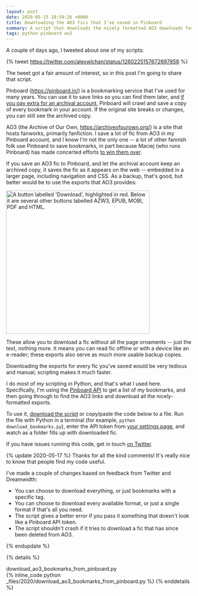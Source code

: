 ```yaml
---
layout: post
date: 2020-05-15 18:59:26 +0000
title: Downloading the AO3 fics that I've saved in Pinboard
summary: A script that downloads the nicely formatted AO3 downloads for everything I've saved in Pinboard.
tags: python pinboard ao3
---
```


A couple of days ago, I tweeted about one of my scripts:

{% tweet https://twitter.com/alexwlchan/status/1260225157672697858 %}

The tweet got a fair amount of interest, so in this post I'm going to share that script.

Pinboard (<https://pinboard.in/>) is a bookmarking service that I've used for many years.
You can use it to save links so you can find them later, and [if you pay extra for an archival account](https://pinboard.in/tour/#archive), Pinboard will crawl and save a copy of every bookmark in your account.
If the original site breaks or changes, you can still see the archived copy.

AO3 (the Archive of Our Own, <https://archiveofourown.org/>) is a site that hosts fanworks, primarily fanfiction.
I save a lot of fic from AO3 in my Pinboard account, and I know I'm not the only one -- a lot of other fannish folk use Pinboard to save bookmarks, in part because Maciej (who runs Pinboard) has made concerted efforts [to win them over](https://idlewords.com/talks/fan_is_a_tool_using_animal.htm).

If you save an AO3 fic to Pinboard, and let the archival account keep an archived copy, it saves the fic as it appears on the web -- embedded in a larger page, including navigation and CSS.
As a backup, that's good, but better would be to use the exports that AO3 provides:

<img src="/images/2020/ao3_download_button.png" alt="A button labelled 'Download', highlighted in red. Below it are several other buttons labelled AZW3, EPUB, MOBI, PDF and HTML." style="width: 389px;">

These allow you to download a fic without all the page ornaments -- just the text, nothing more.
It means you can read fic offline or with a device like an e-reader; these exports also serve as much more usable backup copies.

Downloading the exports for every fic you've saved would be very tedious and manual; scripting makes it much faster.

I do most of my scripting in Python, and that's what I used here.
Specifically, I'm using the [Pinboard API](https://pinboard.in/api) to get a list of my bookmarks, and then going through to find the AO3 links and download all the nicely-formatted exports.

To use it, [download the script](/files/2020/download_ao3_bookmarks_from_pinboard.py) or copy/paste the code below to a file.
Run the file with Python in a terminal (for example, `python download_bookmarks.py`), enter the API token from [your settings page](https://pinboard.in/settings/password), and watch as a folder fills up with downloaded fic.

If you have issues running this code, get in touch [on Twitter](https://twitter.com/alexwlchan).

{% update 2020-05-17 %}
Thanks for all the kind comments!
It's really nice to know that people find my code useful.

I've made a couple of changes based on feedback from Twitter and Dreamwidth:

-   You can choose to download everything, or just bookmarks with a specific tag.
-   You can choose to download every available format, or just a single format if that's all you need.
-   The script gives a better error if you pass it something that doesn't look like a Pinboard API token.
-   The script shouldn't crash if it tries to download a fic that has since been deleted from AO3.

{% endupdate %}

{% details %}
<summary>download_ao3_bookmarks_from_pinboard.py</summary>
{% inline_code python _files/2020/download_ao3_bookmarks_from_pinboard.py %}
{% enddetails %}
